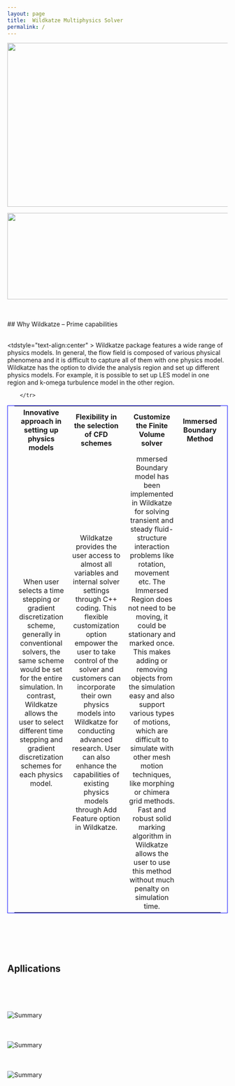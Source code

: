 ```yaml
---
layout: page
title:  Wildkatze Multiphysics Solver
permalink: /
---
```

 
<p align="center">
  <img width="600" height="374" src="https://live.staticflickr.com/65535/51928371707_16f888fe68_z.jpg">
</p>

<p align="center">
  <img width="1000" height="197" src="https://live.staticflickr.com/65535/51929348241_3050fbfd2b_b.jpg">
</p> 
<br/><br/>
## Why Wildkatze – Prime capabilities
<br/><br/>
<table style="margin-left: auto; margin-right: auto;  border-spacing: 30px; padding-left: 15px; padding-right: 15px; border:1px solid blue;  th, td { padding: 15px; }">
  <tr>  
  <th >Innovative approach in setting up physics models</th>    
           <th>Flexibility in the selection of CFD schemes</th> 
           <th>Customize the Finite Volume solver</th> 
            <th>Immersed Boundary Method</th>     </tr>
            
            
            
            
  <tr>  
 
  <tdstyle="text-align:center" >  Wildkatze package features a wide range of physics models. In general, the flow field is composed of various physical phenomena and it is difficult to capture all of them with one physics model. Wildkatze has the option to divide the analysis region and set up different physics models. For example, it is possible to set up LES model in one region and k-omega turbulence model in the other region. </td> 
  <td style="text-align:center"> When user selects a time stepping or gradient discretization scheme, generally in conventional solvers, the same scheme would be set for the entire simulation. In contrast, Wildkatze allows the user to select different time stepping and gradient discretization schemes for each physics model. </td>  
  <td style="text-align:center" > Wildkatze provides the user access to almost all variables and internal solver settings through C++ coding. This flexible customization option empower the user to take control of the solver and customers can incorporate their own physics models into Wildkatze for conducting advanced research. User can also enhance the capabilities of existing physics models through Add Feature option in Wildkatze.  </td> 
  <td style="text-align:center"> mmersed Boundary model has been implemented in Wildkatze for solving transient and steady fluid-structure interaction problems like rotation, movement etc. The Immersed Region does not need to be moving, it could be stationary and marked once. This makes adding or removing objects from the simulation easy and also support various types of motions, which are difficult to simulate with other mesh motion techniques, like morphing or chimera grid methods. Fast and robust solid marking algorithm in Wildkatze allows the user to use this method without much penalty on simulation time. </td>  

        </tr>

</table>
 
<br/><br/>
<br/><br/>
## Apllications 
<br/><br/>
<br/><br/>
![Summary](https://live.staticflickr.com/65535/51920920403_6e42e2f1f7_z.jpg)
<br/><br/>
<br/><br/>
![Summary](https://live.staticflickr.com/65535/51920920438_eee85cfba4_z.jpg)
<br/><br/>
<br/><br/>
 ![Summary](https://live.staticflickr.com/65535/51920825096_8b47b5a17d_z.jpg)
